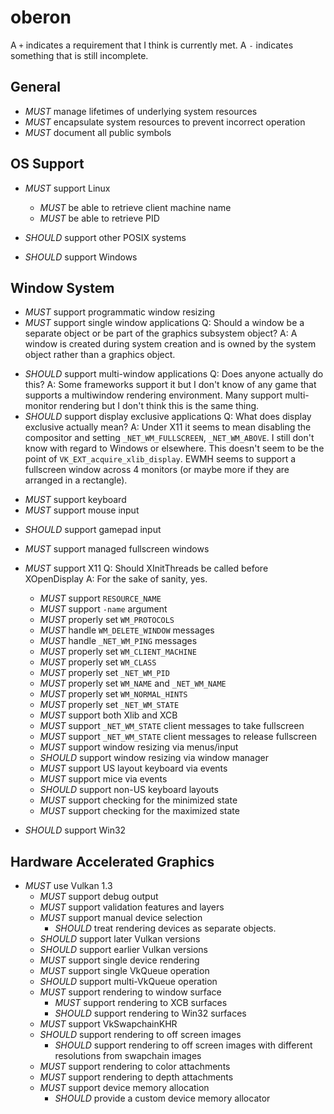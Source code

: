 # oberon

A `+` indicates a requirement that I think is currently met. A `-` indicates something that is still incomplete.

## General

- *MUST* manage lifetimes of underlying system resources
- *MUST* encapsulate system resources to prevent incorrect operation
- *MUST* document all public symbols

## OS Support

- *MUST* support Linux
    + *MUST* be able to retrieve client machine name
    + *MUST* be able to retrieve PID

- *SHOULD* support other POSIX systems

- *SHOULD* support Windows

## Window System

+ *MUST* support programmatic window resizing
+ *MUST* support single window applications
    Q: Should a window be a separate object or be part of the graphics subsystem object?
    A: A window is created during system creation and is owned by the system object rather than a graphics object.
- *SHOULD* support multi-window applications
    Q: Does anyone actually do this?
    A: Some frameworks support it but I don't know of any game that supports a multiwindow rendering environment.
       Many support multi-monitor rendering but I don't think this is the same thing.
- *SHOULD* support display exclusive applications
    Q: What does display exclusive actually mean?
    A: Under X11 it seems to mean disabling the compositor and setting `_NET_WM_FULLSCREEN`, `_NET_WM_ABOVE`.
       I still don't know with regard to Windows or elsewhere. This doesn't seem to be the point of
       `VK_EXT_acquire_xlib_display`. EWMH seems to support a fullscreen window across 4 monitors (or maybe more if
       they are arranged in a rectangle).
+ *MUST* support keyboard
+ *MUST* support mouse input
- *SHOULD* support gamepad input
+ *MUST* support managed fullscreen windows

- *MUST* support X11
    Q: Should XInitThreads be called before XOpenDisplay
    A: For the sake of sanity, yes.
    + *MUST* support `RESOURCE_NAME`
    + *MUST* support `-name` argument
    + *MUST* properly set `WM_PROTOCOLS`
    + *MUST* handle `WM_DELETE_WINDOW` messages
    + *MUST* handle `_NET_WM_PING` messages
    + *MUST* properly set `WM_CLIENT_MACHINE`
    + *MUST* properly set `WM_CLASS`
    + *MUST* properly set `_NET_WM_PID`
    + *MUST* properly set `WM_NAME` and `_NET_WM_NAME`
    + *MUST* properly set `WM_NORMAL_HINTS`
    + *MUST* properly set `_NET_WM_STATE`
    + *MUST* support both Xlib and XCB
    + *MUST* support `_NET_WM_STATE` client messages to take fullscreen
    + *MUST* support `_NET_WM_STATE` client messages to release fullscreen
    + *MUST* support window resizing via menus/input
    + *SHOULD* support window resizing via window manager
    + *MUST* support US layout keyboard via events
    + *MUST* support mice via events
    - *SHOULD* support non-US keyboard layouts
    - *MUST* support checking for the minimized state
    - *MUST* support checking for the maximized state

- *SHOULD* support Win32

## Hardware Accelerated Graphics

- *MUST* use Vulkan 1.3
    + *MUST* support debug output
    + *MUST* support validation features and layers
    + *MUST* support manual device selection
        - *SHOULD* treat rendering devices as separate objects.
    - *SHOULD* support later Vulkan versions
    - *SHOULD* support earlier Vulkan versions
    + *MUST* support single device rendering
    + *MUST* support single VkQueue operation
    - *SHOULD* support multi-VkQueue operation
    - *MUST* support rendering to window surface
        + *MUST* support rendering to XCB surfaces
        - *SHOULD* support rendering to Win32 surfaces
    + *MUST* support VkSwapchainKHR
    - *SHOULD* support rendering to off screen images
        - *SHOULD* support rendering to off screen images with different resolutions from swapchain images
    + *MUST* support rendering to color attachments
    - *MUST* support rendering to depth attachments
    - *MUST* support device memory allocation
        - *SHOULD* provide a custom device memory allocator
